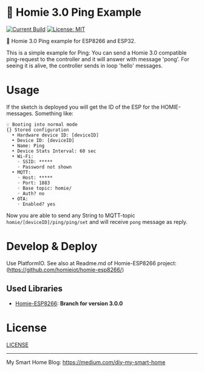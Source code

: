 ﻿# 📣 Homie 3.0 Ping Example

[![Current Build](https://api.travis-ci.org/stritti/Homie8266-Ping.svg?branch=master)](https://travis-ci.org/stritti/Homie8266-Ping)
[![License: MIT](https://img.shields.io/badge/License-MIT-yellow.svg)](https://opensource.org/licenses/MIT)

📣 Homie 3.0 Ping example for ESP8266 and ESP32.

This is a simple example for Ping: You can send a Homie 3.0 compatible ping-request to the controller and it
will answer with message 'pong'.
For seeing it is alive, the controller sends in loop 'hello' messages.

# Usage

If the sketch is deployed you will get the ID of the ESP for the HOMIE-messages. Something like:

```
💡 Booting into normal mode 
{} Stored configuration
  • Hardware device ID: [deviceID]
  • Device ID: [deviceID]
  • Name: Ping
  • Device Stats Interval: 60 sec
  • Wi-Fi:
    ◦ SSID: *****
    ◦ Password not shown
  • MQTT:
    ◦ Host: *****
    ◦ Port: 1883
    ◦ Base topic: homie/
    ◦ Auth? no
  • OTA:
    ◦ Enabled? yes
```

Now you are able to send any String to MQTT-topic `homie/[deviceID]/ping/ping/set` and will receive `pong` message as reply.

# Develop & Deploy

Use PlatformIO. See also at Readme.md of Homie-ESP8266 project: (https://github.com/homieiot/homie-esp8266/)

## Used Libraries

- [Homie-ESP8266](https://github.com/homieiot/homie-esp8266): **Branch for version 3.0.0**

# License

[LICENSE](LICENSE)

---

My Smart Home Blog: https://medium.com/diy-my-smart-home
